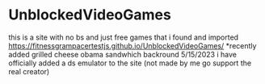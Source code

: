 # UnblockedVideoGames
this is a site with  no bs and just free games that i found and imported
https://fitnessgrampacertestjs.github.io/UnblockedVideoGames/
*recently added grilled cheese obama sandwhich backround
5/15/2023
i have officially added a ds emulator to the site (not made by me go support the real creator)
